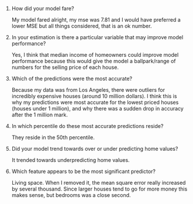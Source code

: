 1. How did your model fare?
   
    My model fared alright, my mse was 7.81 and I would have preferred a lower MSE but all things considered, that is an ok number.
   

2. In your estimation is there a particular variable that may improve model performance?
   
    Yes, I think that median income of homeowners could improve model performance because this would give the model a ballpark/range of numbers for the selling price of each house.


3. Which of the predictions were the most accurate?
   
    Because my data was from Los Angeles, there were outliers for incredibly expensive houses (around 10 million dollars).
    I think this is why my predictions were most accurate for the lowest priced houses (houses under 1 million), and why there was
   a sudden drop in accuracy after the 1 million mark.
   

4. In which percentile do these most accurate predictions reside?
    
    They reside in the 50th percentile.
   

5. Did your model trend towards over or under predicting home values?
    
    It trended towards underpredicting home values.
   

6. Which feature appears to be the most significant predictor?
    
    Living space. When I removed it, the mean square error really increased by several thousand. Since larger houses tend to go for more money this makes sense, but bedrooms was a close second.

